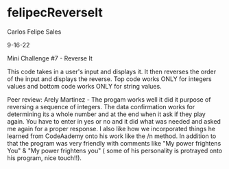 # felipecReverseIt
Carlos Felipe Sales

9-16-22

Mini Challenge #7 - Reverse It

This code takes in a user's input and displays it. It then reverses the order of the input and displays the reverse. Top code works ONLY for integers values and bottom code works ONLY for string values.

Peer review: Arely Martinez - The progam works well it did it purpose of reversing a sequence of integers. The data confirmation works for determining its a whole number and at the end when it ask if they play again. You have to enter in yes or no and it did what was needed and asked me again for a proper response. I also like how we incorporated things he learned from CodeAademy onto his work like the /n method. In addition to that the program was very friendly with comments like "My power frightens You" & "My power frightens you" ( some of his personality is protrayed onto his program, nice touch!!). 

